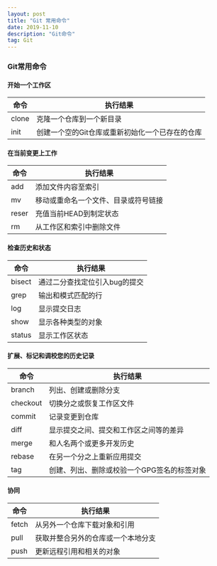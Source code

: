 ```yaml
---
layout: post
title: "Git 常用命令"
date: 2019-11-10
description: "Git命令"
tag: Git
---
```


### Git常用命令 

#### 开始一个工作区

命令|执行结果
---|----
clone|克隆一个仓库到一个新目录
init|创建一个空的Git仓库或重新初始化一个已存在的仓库


#### 在当前变更上工作

命令|执行结果
--|--
add|添加文件内容至索引
mv|移动或重命名一个文件、目录或符号链接
reser|充值当前HEAD到制定状态
rm|从工作区和索引中删除文件


#### 检查历史和状态

命令|执行结果
--|--
bisect|通过二分查找定位引入bug的提交
grep|输出和模式匹配的行
log|显示提交日志
show|显示各种类型的对象
status|显示工作区状态


#### 扩展、标记和调校您的历史记录

命令|执行结果
--|--
branch|列出、创建或删除分支
checkout|切换分之或恢复工作区文件
commit|记录变更到仓库
diff|显示提交之间、提交和工作区之间等的差异
merge|和人名两个或更多开发历史
rebase|在另一个分之上重新应用提交
tag|创建、列出、删除或校验一个GPG签名的标签对象


#### 协同

命令|执行结果
--|--
fetch|从另外一个仓库下载对象和引用
pull|获取并整合另外的仓库或一个本地分支
push|更新远程引用和相关的对象

